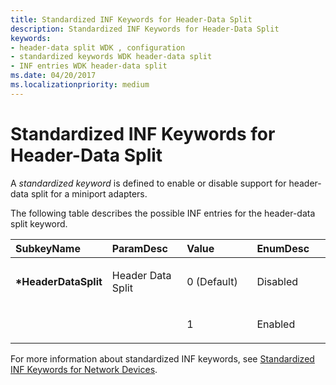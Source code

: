 ```yaml
---
title: Standardized INF Keywords for Header-Data Split
description: Standardized INF Keywords for Header-Data Split
keywords:
- header-data split WDK , configuration
- standardized keywords WDK header-data split
- INF entries WDK header-data split
ms.date: 04/20/2017
ms.localizationpriority: medium
---
```


# Standardized INF Keywords for Header-Data Split





A *standardized keyword* is defined to enable or disable support for header-data split for a miniport adapters.

The following table describes the possible INF entries for the header-data split keyword.

<table>
<colgroup>
<col width="25%" />
<col width="25%" />
<col width="25%" />
<col width="25%" />
</colgroup>
<thead>
<tr class="header">
<th align="left">SubkeyName</th>
<th align="left">ParamDesc</th>
<th align="left">Value</th>
<th align="left">EnumDesc</th>
</tr>
</thead>
<tbody>
<tr class="odd">
<td align="left"><p><strong>*HeaderDataSplit</strong></p></td>
<td align="left"><p>Header Data Split</p></td>
<td align="left"><p>0 (Default)</p></td>
<td align="left"><p>Disabled</p></td>
</tr>
<tr class="even">
<td align="left"></td>
<td align="left"></td>
<td align="left"><p>1</p></td>
<td align="left"><p>Enabled</p></td>
</tr>
</tbody>
</table>

 

For more information about standardized INF keywords, see [Standardized INF Keywords for Network Devices](standardized-inf-keywords-for-network-devices.md).

 

 





